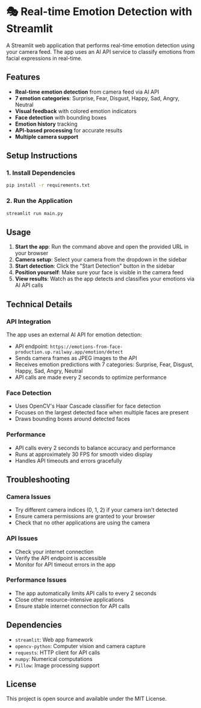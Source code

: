 # 🎭 Real-time Emotion Detection with Streamlit

A Streamlit web application that performs real-time emotion detection using your camera feed. The app uses an AI API service to classify emotions from facial expressions in real-time.

## Features

- **Real-time emotion detection** from camera feed via AI API
- **7 emotion categories**: Surprise, Fear, Disgust, Happy, Sad, Angry, Neutral
- **Visual feedback** with colored emotion indicators
- **Face detection** with bounding boxes
- **Emotion history** tracking
- **API-based processing** for accurate results
- **Multiple camera support**

## Setup Instructions

### 1. Install Dependencies

```bash
pip install -r requirements.txt
```

### 2. Run the Application

```bash
streamlit run main.py
```

## Usage

1. **Start the app**: Run the command above and open the provided URL in your browser
2. **Camera setup**: Select your camera from the dropdown in the sidebar
3. **Start detection**: Click the "Start Detection" button in the sidebar
4. **Position yourself**: Make sure your face is visible in the camera feed
5. **View results**: Watch as the app detects and classifies your emotions via AI API calls

## Technical Details

### API Integration

The app uses an external AI API for emotion detection:
- API endpoint: `https://emotions-from-face-production.up.railway.app/emotion/detect`
- Sends camera frames as JPEG images to the API
- Receives emotion predictions with 7 categories: Surprise, Fear, Disgust, Happy, Sad, Angry, Neutral
- API calls are made every 2 seconds to optimize performance

### Face Detection

- Uses OpenCV's Haar Cascade classifier for face detection
- Focuses on the largest detected face when multiple faces are present
- Draws bounding boxes around detected faces

### Performance

- API calls every 2 seconds to balance accuracy and performance
- Runs at approximately 30 FPS for smooth video display
- Handles API timeouts and errors gracefully

## Troubleshooting

### Camera Issues
- Try different camera indices (0, 1, 2) if your camera isn't detected
- Ensure camera permissions are granted to your browser
- Check that no other applications are using the camera

### API Issues
- Check your internet connection
- Verify the API endpoint is accessible
- Monitor for API timeout errors in the app

### Performance Issues
- The app automatically limits API calls to every 2 seconds
- Close other resource-intensive applications
- Ensure stable internet connection for API calls

## Dependencies

- `streamlit`: Web app framework
- `opencv-python`: Computer vision and camera capture
- `requests`: HTTP client for API calls
- `numpy`: Numerical computations
- `Pillow`: Image processing support

## License

This project is open source and available under the MIT License. 